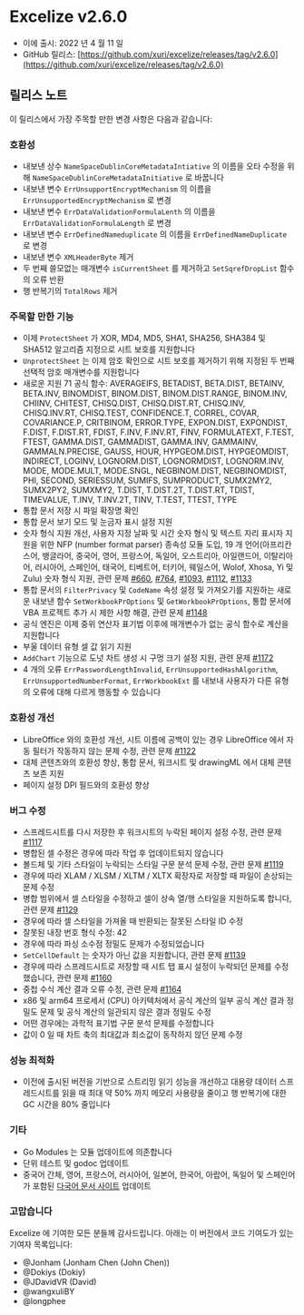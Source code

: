 # Excelize v2.6.0

* 이에 출시: 2022 년 4 월 11 일
* GitHub 릴리스: [https://github.com/xuri/excelize/releases/tag/v2.6.0](https://github.com/xuri/excelize/releases/tag/v2.6.0)

## 릴리스 노트

이 릴리스에서 가장 주목할 만한 변경 사항은 다음과 같습니다:

### 호환성

* 내보낸 상수 `NameSpaceDublinCoreMetadataIntiative` 의 이름을 오타 수정을 위해 `NameSpaceDublinCoreMetadataInitiative` 로 바꿉니다
* 내보낸 변수 `ErrUnsupportEncryptMechanism` 의 이름을 `ErrUnsupportedEncryptMechanism` 로 변경
* 내보낸 변수 `ErrDataValidationFormulaLenth` 의 이름을 `ErrDataValidationFormulaLength` 로 변경
* 내보낸 변수 `ErrDefinedNameduplicate` 의 이름을 `ErrDefinedNameDuplicate` 로 변경
* 내보낸 변수 `XMLHeaderByte` 제거
* 두 번째 쓸모없는 매개변수 `isCurrentSheet` 를 제거하고 `SetSqrefDropList` 함수의 오류 반환
* 행 반복기의 `TotalRows` 제거

### 주목할 만한 기능

* 이제 `ProtectSheet` 가 XOR, MD4, MD5, SHA1, SHA256, SHA384 및 SHA512 알고리즘 지정으로 시트 보호를 지원합니다
* `UnprotectSheet` 는 이제 암호 확인으로 시트 보호를 제거하기 위해 지정된 두 번째 선택적 암호 매개변수를 지원합니다
* 새로운 지원 71 공식 함수: AVERAGEIFS, BETADIST, BETA.DIST, BETAINV, BETA.INV, BINOMDIST, BINOM.DIST, BINOM.DIST.RANGE, BINOM.INV, CHIINV, CHITEST, CHISQ.DIST, CHISQ.DIST.RT, CHISQ.INV, CHISQ.INV.RT, CHISQ.TEST, CONFIDENCE.T, CORREL, COVAR, COVARIANCE.P, CRITBINOM, ERROR.TYPE, EXPON.DIST, EXPONDIST, F.DIST, F.DIST.RT, FDIST, F.INV, F.INV.RT, FINV, FORMULATEXT, F.TEST, FTEST, GAMMA.DIST, GAMMADIST, GAMMA.INV, GAMMAINV, GAMMALN.PRECISE, GAUSS, HOUR, HYPGEOM.DIST, HYPGEOMDIST, INDIRECT, LOGINV, LOGNORM.DIST, LOGNORMDIST, LOGNORM.INV, MODE, MODE.MULT, MODE.SNGL, NEGBINOM.DIST, NEGBINOMDIST, PHI, SECOND, SERIESSUM, SUMIFS, SUMPRODUCT, SUMX2MY2, SUMX2PY2, SUMXMY2, T.DIST, T.DIST.2T, T.DIST.RT, TDIST, TIMEVALUE, T.INV, T.INV.2T, TINV, T.TEST, TTEST, TYPE
* 통합 문서 저장 시 파일 확장명 확인
* 통합 문서 보기 모드 및 눈금자 표시 설정 지원
* 숫자 형식 지원 개선, 사용자 지정 날짜 및 시간 숫자 형식 및 텍스트 자리 표시자 지원을 위한 NFP (number format parser) 종속성 모듈 도입, 19 개 언어(아프리칸스어, 뱅글라어, 중국어, 영어, 프랑스어, 독일어, 오스트리아, 아일랜드어, 이탈리아어, 러시아어, 스페인어, 태국어, 티베트어, 터키어, 웨일스어, Wolof, Xhosa, Yi 및 Zulu) 숫자 형식 지원, 관련 문제 [#660](https://github.com/xuri/excelize/issues/660), [#764](https://github.com/xuri/excelize/issues/764), [#1093](https://github.com/xuri/excelize/issues/1093), [#1112](https://github.com/xuri/excelize/issues/1112), [#1133](https://github.com/xuri/excelize/issues/1133)
* 통합 문서의 `FilterPrivacy` 및 `CodeName` 속성 설정 및 가져오기를 지원하는 새로운 내보낸 함수 `SetWorkbookPrOptions` 및 `GetWorkbookPrOptions`, 통합 문서에 VBA 프로젝트 추가 시 제한 사항 해결, 관련 문제 [#1148](https://github.com/xuri/excelize/issues/1148)
* 공식 엔진은 이제 중위 연산자 표기법 이후에 매개변수가 없는 공식 함수로 계산을 지원합니다
* 부울 데이터 유형 셀 값 읽기 지원
* `AddChart` 기능으로 도넛 차트 생성 시 구멍 크기 설정 지원, 관련 문제 [#1172](https://github.com/xuri/excelize/issues/1172)
* 4 개의 오류 `ErrPasswordLengthInvalid`, `ErrUnsupportedHashAlgorithm`, `ErrUnsupportedNumberFormat`, `ErrWorkbookExt` 를 내보내 사용자가 다른 유형의 오류에 대해 다르게 행동할 수 있습니다

### 호환성 개선

* LibreOffice 와의 호환성 개선, 시트 이름에 공백이 있는 경우 LibreOffice 에서 자동 필터가 작동하지 않는 문제 수정, 관련 문제 [#1122](https://github.com/xuri/excelize/issues/1122)
* 대체 콘텐츠와의 호환성 향상, 통합 문서, 워크시트 및 drawingML 에서 대체 콘텐츠 보존 지원
* 페이지 설정 DPI 필드와의 호환성 향상

### 버그 수정

* 스프레드시트를 다시 저장한 후 워크시트의 누락된 페이지 설정 수정, 관련 문제 [#1117](https://github.com/xuri/excelize/issues/1117)
* 병합된 셀 수정은 경우에 따라 작업 후 업데이트되지 않습니다
* 볼드체 및 기타 스타일이 누락되는 스타일 구문 분석 문제 수정, 관련 문제 [#1119](https://github.com/xuri/excelize/issues/1119)
* 경우에 따라 XLAM / XLSM / XLTM / XLTX 확장자로 저장할 때 파일이 손상되는 문제 수정
* 병합 범위에서 셀 스타일을 수정하고 셀이 상속 열/행 스타일을 지원하도록 합니다, 관련 문제 [#1129](https://github.com/xuri/excelize/issues/1129)
* 경우에 따라 셀 스타일을 가져올 때 반환되는 잘못된 스타일 ID 수정
* 잘못된 내장 번호 형식 수정: 42
* 경우에 따라 파싱 소수점 정밀도 문제가 수정되었습니다
* `SetCellDefault` 는 숫자가 아닌 값을 지원합니다, 관련 문제 [#1139](https://github.com/xuri/excelize/issues/1139)
* 경우에 따라 스프레드시트로 저장할 때 시트 탭 표시 설정이 누락되던 문제를 수정했습니다, 관련 문제 [#1160](https://github.com/xuri/excelize/issues/1160)
* 중첩 수식 계산 결과 오류 수정, 관련 문제 [#1164](https://github.com/xuri/excelize/issues/1164)
* x86 및 arm64 프로세서 (CPU) 아키텍처에서 공식 계산의 일부 공식 계산 결과 정밀도 문제 및 공식 계산의 일관되지 않은 결과 정밀도 수정
* 어떤 경우에는 과학적 표기법 구문 분석 문제를 수정합니다
* 값이 0 일 때 차트 축의 최대값과 최소값이 동작하지 않던 문제 수정

### 성능 최적화

* 이전에 출시된 버전을 기반으로 스트리밍 읽기 성능을 개선하고 대용량 데이터 스프레드시트를 읽을 때 최대 약 50% 까지 메모리 사용량을 줄이고 행 반복기에 대한 GC 시간을 80% 줄입니다

### 기타

* Go Modules 는 모듈 업데이트에 의존합니다
* 단위 테스트 및 godoc 업데이트
* 중국어 간체, 영어, 프랑스어, 러시아어, 일본어, 한국어, 아랍어, 독일어 및 스페인어가 포함된 [다국어 문서 사이트](https://xuri.me/excelize) 업데이트

### 고맙습니다

Excelize 에 기여한 모든 분들께 감사드립니다. 아래는 이 버전에서 코드 기여도가 있는 기여자 목록입니다:

* @Jonham (Jonham Chen (John Chen))
* @Dokiys (Dokiy)
* @JDavidVR (David)
* @wangxuliBY
* @longphee
